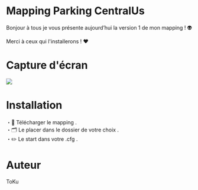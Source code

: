 <h1> Mapping Parking CentralUs </h1>

<p> Bonjour à tous je vous présente aujourd’hui la version 1 de mon mapping ! 👽 </p>
<p> Merci à ceux qui l'installerons ! ❤️ </p>

<h1> Capture d'écran </h1>

<img src="https://cdn.discordapp.com/attachments/1018148982561718272/1020774113423392848/unknown.png">

<h1> Installation </h1>

<p> ・📡 Télécharger le mapping . <br>
    ・🗂️ Le placer dans le dossier de votre choix . <br>
    ・✏️ Le start dans votre .cfg . 
</p>

<h1> Auteur </h1> 

<p> ToKu </P>
